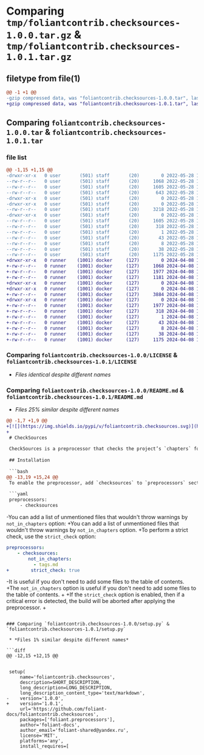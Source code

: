 # Comparing `tmp/foliantcontrib.checksources-1.0.0.tar.gz` & `tmp/foliantcontrib.checksources-1.0.1.tar.gz`

## filetype from file(1)

```diff
@@ -1 +1 @@
-gzip compressed data, was "foliantcontrib.checksources-1.0.0.tar", last modified: Sat May 28 19:10:20 2022, max compression
+gzip compressed data, was "foliantcontrib.checksources-1.0.1.tar", last modified: Mon Apr  8 19:54:08 2024, max compression
```

## Comparing `foliantcontrib.checksources-1.0.0.tar` & `foliantcontrib.checksources-1.0.1.tar`

### file list

```diff
@@ -1,15 +1,15 @@
-drwxr-xr-x   0 user       (501) staff       (20)        0 2022-05-28 19:10:20.746505 foliantcontrib.checksources-1.0.0/
--rw-r--r--   0 user       (501) staff       (20)     1068 2022-05-28 18:35:12.000000 foliantcontrib.checksources-1.0.0/LICENSE
--rw-r--r--   0 user       (501) staff       (20)     1605 2022-05-28 19:10:20.746241 foliantcontrib.checksources-1.0.0/PKG-INFO
--rw-r--r--   0 user       (501) staff       (20)      643 2022-05-28 18:35:12.000000 foliantcontrib.checksources-1.0.0/README.md
-drwxr-xr-x   0 user       (501) staff       (20)        0 2022-05-28 19:10:20.742704 foliantcontrib.checksources-1.0.0/foliant/
-drwxr-xr-x   0 user       (501) staff       (20)        0 2022-05-28 19:10:20.744195 foliantcontrib.checksources-1.0.0/foliant/preprocessors/
--rw-r--r--   0 user       (501) staff       (20)     3218 2022-05-28 18:35:12.000000 foliantcontrib.checksources-1.0.0/foliant/preprocessors/checksources.py
-drwxr-xr-x   0 user       (501) staff       (20)        0 2022-05-28 19:10:20.745850 foliantcontrib.checksources-1.0.0/foliantcontrib.checksources.egg-info/
--rw-r--r--   0 user       (501) staff       (20)     1605 2022-05-28 19:10:20.000000 foliantcontrib.checksources-1.0.0/foliantcontrib.checksources.egg-info/PKG-INFO
--rw-r--r--   0 user       (501) staff       (20)      318 2022-05-28 19:10:20.000000 foliantcontrib.checksources-1.0.0/foliantcontrib.checksources.egg-info/SOURCES.txt
--rw-r--r--   0 user       (501) staff       (20)        1 2022-05-28 19:10:20.000000 foliantcontrib.checksources-1.0.0/foliantcontrib.checksources.egg-info/dependency_links.txt
--rw-r--r--   0 user       (501) staff       (20)       43 2022-05-28 19:10:20.000000 foliantcontrib.checksources-1.0.0/foliantcontrib.checksources.egg-info/requires.txt
--rw-r--r--   0 user       (501) staff       (20)        8 2022-05-28 19:10:20.000000 foliantcontrib.checksources-1.0.0/foliantcontrib.checksources.egg-info/top_level.txt
--rw-r--r--   0 user       (501) staff       (20)       38 2022-05-28 19:10:20.746595 foliantcontrib.checksources-1.0.0/setup.cfg
--rw-r--r--   0 user       (501) staff       (20)     1175 2022-05-28 19:06:56.000000 foliantcontrib.checksources-1.0.0/setup.py
+drwxr-xr-x   0 runner    (1001) docker     (127)        0 2024-04-08 19:54:08.284880 foliantcontrib.checksources-1.0.1/
+-rw-r--r--   0 runner    (1001) docker     (127)     1068 2024-04-08 19:54:04.000000 foliantcontrib.checksources-1.0.1/LICENSE
+-rw-r--r--   0 runner    (1001) docker     (127)     1977 2024-04-08 19:54:08.284880 foliantcontrib.checksources-1.0.1/PKG-INFO
+-rw-r--r--   0 runner    (1001) docker     (127)     1181 2024-04-08 19:54:04.000000 foliantcontrib.checksources-1.0.1/README.md
+drwxr-xr-x   0 runner    (1001) docker     (127)        0 2024-04-08 19:54:08.280881 foliantcontrib.checksources-1.0.1/foliant/
+drwxr-xr-x   0 runner    (1001) docker     (127)        0 2024-04-08 19:54:08.284880 foliantcontrib.checksources-1.0.1/foliant/preprocessors/
+-rw-r--r--   0 runner    (1001) docker     (127)     3884 2024-04-08 19:54:04.000000 foliantcontrib.checksources-1.0.1/foliant/preprocessors/checksources.py
+drwxr-xr-x   0 runner    (1001) docker     (127)        0 2024-04-08 19:54:08.284880 foliantcontrib.checksources-1.0.1/foliantcontrib.checksources.egg-info/
+-rw-r--r--   0 runner    (1001) docker     (127)     1977 2024-04-08 19:54:08.000000 foliantcontrib.checksources-1.0.1/foliantcontrib.checksources.egg-info/PKG-INFO
+-rw-r--r--   0 runner    (1001) docker     (127)      318 2024-04-08 19:54:08.000000 foliantcontrib.checksources-1.0.1/foliantcontrib.checksources.egg-info/SOURCES.txt
+-rw-r--r--   0 runner    (1001) docker     (127)        1 2024-04-08 19:54:08.000000 foliantcontrib.checksources-1.0.1/foliantcontrib.checksources.egg-info/dependency_links.txt
+-rw-r--r--   0 runner    (1001) docker     (127)       43 2024-04-08 19:54:08.000000 foliantcontrib.checksources-1.0.1/foliantcontrib.checksources.egg-info/requires.txt
+-rw-r--r--   0 runner    (1001) docker     (127)        8 2024-04-08 19:54:08.000000 foliantcontrib.checksources-1.0.1/foliantcontrib.checksources.egg-info/top_level.txt
+-rw-r--r--   0 runner    (1001) docker     (127)       38 2024-04-08 19:54:08.284880 foliantcontrib.checksources-1.0.1/setup.cfg
+-rw-r--r--   0 runner    (1001) docker     (127)     1175 2024-04-08 19:54:04.000000 foliantcontrib.checksources-1.0.1/setup.py
```

### Comparing `foliantcontrib.checksources-1.0.0/LICENSE` & `foliantcontrib.checksources-1.0.1/LICENSE`

 * *Files identical despite different names*

### Comparing `foliantcontrib.checksources-1.0.0/README.md` & `foliantcontrib.checksources-1.0.1/README.md`

 * *Files 25% similar despite different names*

```diff
@@ -1,7 +1,9 @@
+[![](https://img.shields.io/pypi/v/foliantcontrib.checksources.svg)](https://pypi.org/project/foliantcontrib.checksources/) [![](https://img.shields.io/github/v/tag/foliant-docs/foliantcontrib.checksources.svg?label=GitHub)](https://github.com/foliant-docs/foliantcontrib.checksources)
+
 # CheckSources
 
 CheckSources is a preprocessor that checks the project’s `chapters` for missing and unmentioned files in the sources directory.
 
 ## Installation
 
 ```bash
@@ -13,19 +15,24 @@
 To enable the preprocessor, add `checksources` to `preprocessors` section in the project config:
 
 ```yaml
 preprocessors:
     - checksources
 ```
 
-You can add a list of unmentioned files that wouldn't throw warnings by `not_in_chapters` option:
+You can add a list of unmentioned files that wouldn't throw warnings by `not_in_chapters` option.
+To perform a strict check, use the `strict_check` option:
 
 ```yaml
 preprocessors:
     - checksources:
         not_in_chapters:
           - tags.md
+        strict_check: true
 ```
 
-It is useful if you don't need to add some files to the table of contents.
+The `not_in_chapters` option is useful if you don't need to add some files to the table of contents.
+
+If the `strict_check` option is enabled, then if a critical error is detected, the build will be aborted after applying the preprocessor.
+
```

### Comparing `foliantcontrib.checksources-1.0.0/setup.py` & `foliantcontrib.checksources-1.0.1/setup.py`

 * *Files 1% similar despite different names*

```diff
@@ -12,15 +12,15 @@
 
 
 setup(
     name='foliantcontrib.checksources',
     description=SHORT_DESCRIPTION,
     long_description=LONG_DESCRIPTION,
     long_description_content_type='text/markdown',
-    version='1.0.0',
+    version='1.0.1',
     url='https://github.com/foliant-docs/foliantcontrib.checksources',
     packages=['foliant.preprocessors'],
     author='foliant-docs',
     author_email='foliant-shared@yandex.ru',
     license='MIT',
     platforms='any',
     install_requires=[
```

